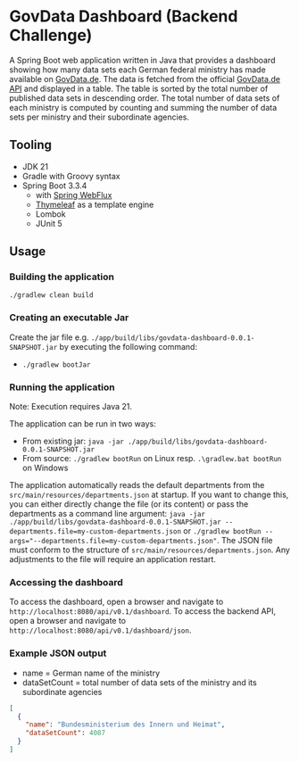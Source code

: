 # GovData Dashboard (Backend Challenge)

A Spring Boot web application written in Java that provides a dashboard showing how many data sets each German federal ministry has made available on [GovData.de](https://www.govdata.de/). The data is fetched from the official [GovData.de API](https://www.govdata.de/ckan/api/3/) and displayed in a table. The table is sorted by the total number of published data sets in descending order. The total number of data sets of each ministry is computed by counting and summing the number of data sets per ministry and their subordinate agencies.

## Tooling

- JDK 21
- Gradle with Groovy syntax
- Spring Boot 3.3.4
  - with [Spring WebFlux](https://docs.spring.io/spring-framework/reference/web/webflux.html)
  - [Thymeleaf](https://www.thymeleaf.org/) as a template engine
  - Lombok
  - JUnit 5

## Usage

### Building the application

`./gradlew clean build`

### Creating an executable Jar

Create the jar file e.g. `./app/build/libs/govdata-dashboard-0.0.1-SNAPSHOT.jar` by executing the following command:

- `./gradlew bootJar`

### Running the application

Note: Execution requires Java 21.

The application can be run in two ways:

- From existing jar: `java -jar ./app/build/libs/govdata-dashboard-0.0.1-SNAPSHOT.jar`
- From source: `./gradlew bootRun` on Linux resp. `.\gradlew.bat bootRun` on Windows

The application automatically reads the default departments from the `src/main/resources/departments.json` at startup. If you want to change this, you can either directly change the file (or its content) or pass the departments as a command line argument: `java -jar ./app/build/libs/govdata-dashboard-0.0.1-SNAPSHOT.jar --departments.file=my-custom-departments.json` or `./gradlew bootRun --args="--departments.file=my-custom-departments.json"`.
The JSON file must conform to the structure of `src/main/resources/departments.json`. Any adjustments to the file will require an application restart.

### Accessing the dashboard

To access the dashboard, open a browser and navigate to `http://localhost:8080/api/v0.1/dashboard`.
To access the backend API, open a browser and navigate to `http://localhost:8080/api/v0.1/dashboard/json`.

### Example JSON output

- name = German name of the ministry
- dataSetCount = total number of data sets of the ministry and its subordinate agencies

```json
[
  {
    "name": "Bundesministerium des Innern und Heimat",
    "dataSetCount": 4087
  }
]
```
